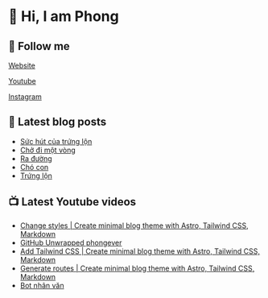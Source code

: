 # 👋 Hi, I am Phong

## 🔗 Follow me

[Website](https://phongever.xyz "Website")

[Youtube](https://www.youtube.com/@phongever "Youtube")

[Instagram](https://www.instagram.com/phongever "Instagram")

## 📝 Latest blog posts

<!-- BLOG-POST-LIST:START -->

- [Sức hút của trứng lộn](https://phongever.netlify.app/blog/s%E1%BB%A9c-h%C3%BAt-c%E1%BB%A7a-tr%E1%BB%A9ng-l%E1%BB%99n/)
- [Chở đi một vòng](https://phongever.netlify.app/blog/ch%E1%BB%9F-%C4%91i-m%E1%BB%99t-v%C3%B2ng/)
- [Ra đường](https://phongever.netlify.app/blog/ra-%C4%91%C6%B0%E1%BB%9Dng/)
- [Chó con](https://phongever.netlify.app/blog/ch%C3%B3-con/)
- [Trứng lộn](https://phongever.netlify.app/blog/tr%E1%BB%A9ng-l%E1%BB%99n/)
<!-- BLOG-POST-LIST:END -->

## 📺 Latest Youtube videos

<!-- YOUTUBE-VIDEO-LIST:START -->

- [Change styles | Create minimal blog theme with Astro, Tailwind CSS, Markdown](https://www.youtube.com/watch?v=0NjEU9G8pbc)
- [GitHub Unwrapped phongever](https://www.youtube.com/watch?v=AwBzj8IfAO8)
- [Add Tailwind CSS | Create minimal blog theme with Astro, Tailwind CSS, Markdown](https://www.youtube.com/watch?v=VzviE67fiyI)
- [Generate routes | Create minimal blog theme with Astro, Tailwind CSS, Markdown](https://www.youtube.com/watch?v=gnTgW3p8wnQ)
- [Bot nhân văn](https://www.youtube.com/watch?v=nHiAC3g-F0w)
<!-- YOUTUBE-VIDEO-LIST:END -->
